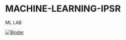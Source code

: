 # MACHINE-LEARNING-IPSR
ML LAB

[![Binder](https://mybinder.org/badge_logo.svg)](https://mybinder.org/v2/gh/ANOOPAANTO/MACHINE-LEARNING-IPSR/master)
